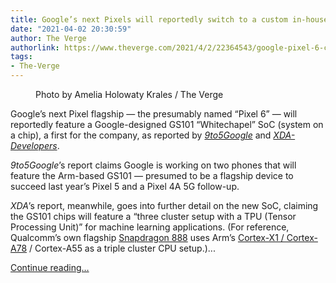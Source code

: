 ```yaml
---
title: Google’s next Pixels will reportedly switch to a custom in-house GS101 processor
date: "2021-04-02 20:30:59"
author: The Verge
authorlink: https://www.theverge.com/2021/4/2/22364543/google-pixel-6-custom-in-house-processor-gs101-whitechapel-arm-report
tags:
- The-Verge
---
```

<figure>
      <img alt="" src="https://cdn.vox-cdn.com/thumbor/UA39PPvobXrUsE2Dqftlu_P4UDs=/0x0:2040x1360/1310x873/cdn.vox-cdn.com/uploads/chorus_image/image/69068620/akrales_201012_4137_0013.0.0.jpg" />
        <figcaption>Photo by Amelia Holowaty Krales / The Verge</figcaption>
    </figure>

  <p id="6fllf4">Google’s next Pixel flagship — the presumably named “Pixel 6” — will reportedly feature a Google-designed GS101 “Whitechapel” SoC (system on a chip), a first for the company, as reported by <a href="https://9to5google.com/2021/04/02/pixel-6-google-gs101-whitechapel/"><em>9to5Google</em></a> and <a href="https://www.xda-developers.com/google-pixel-6-custom-system-on-chip/#update1"><em>XDA-Developers</em></a>. </p>
<p id="Rjg04Y"><em>9to5Google</em>’s report claims Google is working on two phones that will feature the Arm-based GS101 — presumed to be a flagship device to succeed last year’s Pixel 5 and a Pixel 4A 5G follow-up. </p>
<p id="5EhhKh"><em>XDA</em>’s report, meanwhile, goes into further detail on the new SoC, claiming the GS101 chips will feature a “three cluster setup with a TPU (Tensor Processing Unit)” for machine learning applications. (For reference, Qualcomm’s own flagship <a href="https://www.theverge.com/2020/12/1/21678359/qualcomm-snapdragon-888-processor-first-look-5g-performance-ai-photography">Snapdragon 888</a> uses Arm’s <a href="https://www.theverge.com/circuitbreaker/2020/5/26/21267893/arm-cortex-a78-mali-g78-cpu-gpu-designs-smartphones-2021-samsung-qualcomm-apple">Cortex-X1 / Cortex-A78</a> / Cortex-A55 as a triple cluster CPU setup.)...</p>
  <p>
    <a href="https://www.theverge.com/2021/4/2/22364543/google-pixel-6-custom-in-house-processor-gs101-whitechapel-arm-report">Continue reading&hellip;</a>
  </p>